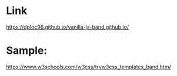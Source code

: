 # Link
https://dploc96.github.io/vanilla-js-band.github.io/

# Sample:
https://www.w3schools.com/w3css/tryw3css_templates_band.htm/

